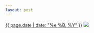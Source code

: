 ```yaml
---
layout: post
---
```


<p>
  <time><a href="/475">{{ page.date | date: "%e %B, %Y" }}</a></time>
  <a href="/475"><img src="{{ site.assets_url }}/475-640.jpg" srcset="{{ site.assets_url }}/475-1280.jpg 1280w, {{ site.assets_url }}/475-960.jpg 960w, {{ site.assets_url }}/475-640.jpg 640w, {{ site.assets_url }}/475-320.jpg 320w" sizes="(min-width: 700px) 50vw, calc(100vw - 2rem)" /></a>
</p>
